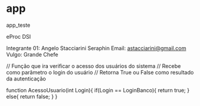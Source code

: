 # app
app_teste

eProc
DSI


Integrante 01: Angelo Stacciarini Seraphin
Email: astacciarini@gmail.com
Vulgo: Grande Chefe

// Função que ira verificar o acesso dos usuários do sistema
// Recebe como parâmetro o login do usuário
// Retorna True ou False como resultado da autenticação

function AcessoUsuario(int Login){
   if(Login == LoginBanco){
   	return true;
   }
   else{
   	return false;
   }
}

